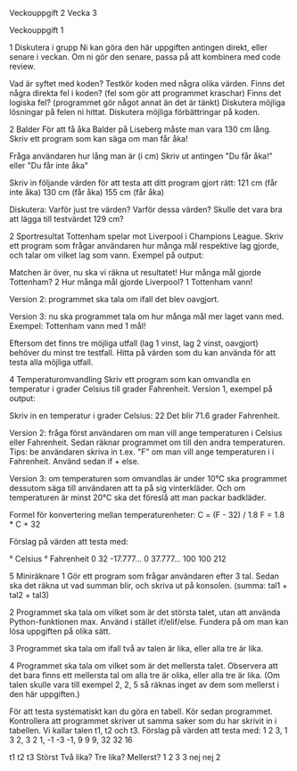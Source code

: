 Veckouppgift 2
Vecka 3

Veckouppgift 1 

1 Diskutera i grupp
Ni kan göra den här uppgiften antingen direkt, eller senare i veckan. Om ni gör den senare, passa på att kombinera med code review.

Vad är syftet med koden?
Testkör koden med några olika värden.
Finns det några direkta fel i koden? (fel som gör att programmet kraschar)
Finns det logiska fel? (programmet gör något annat än det är tänkt)
Diskutera möjliga lösningar på felen ni hittat.
Diskutera möjliga förbättringar på koden.


2 Balder
För att få åka Balder på Liseberg måste man vara 130 cm lång. Skriv ett program som kan säga om man får åka!

Fråga användaren hur lång man är (i cm)
Skriv ut antingen "Du får åka!" eller "Du får inte åka"

Skriv in följande värden för att testa att ditt program gjort rätt:
121 cm (får inte åka)
130 cm (får åka)
155 cm (får åka)

Diskutera:
Varför just tre värden?
Varför dessa värden?
Skulle det vara bra att lägga till testvärdet 129 cm?

2 Sportresultat
Tottenham spelar mot Liverpool i Champions League. Skriv ett program som frågar användaren hur många mål respektive lag gjorde, och talar om vilket lag som vann.
Exempel på output:

Matchen är över, nu ska vi räkna ut resultatet!
Hur många mål gjorde Tottenham? 2
Hur många mål gjorde Liverpool? 1
Tottenham vann!

Version 2: programmet ska tala om ifall det blev oavgjort.

Version 3: nu ska programmet tala om hur många mål mer laget vann med. Exempel:
Tottenham vann med 1 mål!

Eftersom det finns tre möjliga utfall (lag 1 vinst, lag 2 vinst, oavgjort) behöver du minst tre testfall. Hitta på värden som du kan använda för att testa alla möjliga utfall.

4 Temperaturomvandling
Skriv ett program som kan omvandla en temperatur i grader Celsius till grader Fahrenheit.
Version 1, exempel på output:

Skriv in en temperatur i grader Celsius: 22
Det blir 71.6 grader Fahrenheit.

Version 2: fråga först användaren om man vill ange temperaturen i Celsius eller Fahrenheit. Sedan räknar programmet om till den andra temperaturen.
Tips: be användaren skriva in t.ex. "F" om man vill ange temperaturen i i Fahrenheit. Använd sedan if + else.

Version 3: om temperaturen som omvandlas är under 10°C ska programmet dessutom säga till användaren att ta på sig vinterkläder. Och om temperaturen är minst 20°C ska det föreslå att man packar badkläder.

Formel för konvertering mellan temperaturenheter:
C = (F - 32) / 1.8
F = 1.8 * C + 32

Förslag på värden att testa med:

° Celsius
° Fahrenheit
0
32
-17.777…
0
37.777…
100
100
212

5 Miniräknare
1 Gör ett program som frågar användaren efter 3 tal.
Sedan ska det räkna ut vad summan blir, och skriva ut på konsolen.
(summa: tal1 + tal2 + tal3)

2 Programmet ska tala om vilket som är det största talet, utan att använda Python-funktionen max.
Använd i stället if/elif/else. Fundera på om man kan lösa uppgiften på olika sätt.

3 Programmet ska tala om ifall två av talen är lika, eller alla tre är lika.

4 Programmet ska tala om vilket som är det mellersta talet.
Observera att det bara finns ett mellersta tal om alla tre är olika, eller alla tre är lika.
(Om talen skulle vara till exempel 2, 2, 5 så räknas inget av dem som mellerst i den här uppgiften.)

För att testa systematiskt kan du göra en tabell.
Kör sedan programmet. Kontrollera att programmet skriver ut samma saker som du har skrivit in i tabellen.
Vi kallar talen t1, t2 och t3.
Förslag på värden att testa med:  1 2 3, 1 3 2, 3 2 1, -1 -3 -1, 9 9 9, 32 32 16

t1
t2
t3
Störst
Två lika?
Tre lika?
Mellerst?
1
2
3
3
nej
nej
2
